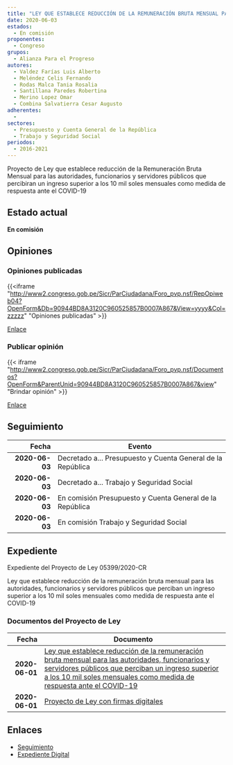 ```yaml
---
title: "LEY QUE ESTABLECE REDUCCIÓN DE LA REMUNERACIÓN BRUTA MENSUAL PARA AUTORIDADES, FUNCIONARIOS Y SERVIDORES PÚBLICOS QUE PERCIBAN UN INGRESO SUPERIOR A LOS 10 MIL SOLES MENSUALES COMO MEDIDA DE RESPUESTA ANTE EL COVID-19"
date: 2020-06-03
estados: 
  - En comisión
proponentes: 
  - Congreso
grupos: 
  - Alianza Para el Progreso
autores: 
  - Valdez Farías Luis Alberto
  - Meléndez Celis Fernando
  - Rodas Malca Tania Rosalia
  - Santillana Paredes Robertina
  - Merino Lopez Omar
  - Combina Salvatierra Cesar Augusto
adherentes: 
  - 
sectores: 
  - Presupuesto y Cuenta General de la República
  - Trabajo y Seguridad Social
periodos: 
  - 2016-2021
---
```


Proyecto de Ley que establece reducción de la Remuneración Bruta Mensual para las autoridades, funcionarios y servidores públicos que percibiran un ingreso superior a los 10 mil soles mensuales como medida de respuesta ante el COVID-19


## Estado actual

**En comisión**

## Opiniones

### Opiniones publicadas

{{<iframe "http://www2.congreso.gob.pe/Sicr/ParCiudadana/Foro_pvp.nsf/RepOpiweb04?OpenForm&Db=90944BD8A3120C960525857B0007A867&View=yyyy&Col=zzzzz" "Opiniones publicadas" >}}

[Enlace](http://www2.congreso.gob.pe/Sicr/ParCiudadana/Foro_pvp.nsf/RepOpiweb04?OpenForm&Db=90944BD8A3120C960525857B0007A867&View=yyyy&Col=zzzzz)
### Publicar opinión

{{< iframe "http://www2.congreso.gob.pe/Sicr/ParCiudadana/Foro_pvp.nsf/Documentos?OpenForm&ParentUnid=90944BD8A3120C960525857B0007A867&view" "Brindar opinión" >}}

[Enlace](http://www2.congreso.gob.pe/Sicr/ParCiudadana/Foro_pvp.nsf/Documentos?OpenForm&ParentUnid=90944BD8A3120C960525857B0007A867&view)

## Seguimiento

| Fecha | Evento |
|------:|--------|
| **2020-06-03** | Decretado a... Presupuesto y Cuenta General de la República|
| **2020-06-03** | Decretado a... Trabajo y Seguridad Social|
| **2020-06-03** | En comisión Presupuesto y Cuenta General de la República|
| **2020-06-03** | En comisión Trabajo y Seguridad Social|


## Expediente

Expediente del Proyecto de Ley 05399/2020-CR

Ley que establece reducción de la remuneración bruta mensual para las autoridades, funcionarios y servidores públicos que perciban un ingreso superior a los 10 mil soles mensuales como medida de respuesta ante el COVID-19


### Documentos del Proyecto de Ley

| Fecha | Documento |
|------:|--------|
| **2020-06-01** | [Ley que establece reducción de la remuneración bruta mensual para las autoridades, funcionarios y servidores públicos que perciban un ingreso superior a los 10 mil soles mensuales como medida de respuesta ante el COVID-19](http://www.leyes.congreso.gob.pe/Documentos/2016_2021/Proyectos_de_Ley_y_de_Resoluciones_Legislativas/PL05399-20200601.pdf) |
| **2020-06-01** | [Proyecto de Ley con firmas digitales](http://www.leyes.congreso.gob.pe/Documentos/2016_2021/Proyectos_de_Ley_y_de_Resoluciones_Legislativas/Proyectos_Firmas_digitales/PL05399.pdf) |

## Enlaces 

- [Seguimiento](http://www2.congreso.gob.pe/Sicr/TraDocEstProc/CLProLey2016.nsf/f7fff46988ca05b1052578e100829cc7/1a71185be6d447960525857a0083085a?OpenDocument)
- [Expediente Digital](http://www2.congreso.gob.pe/Sicr/TraDocEstProc/CLProLey2016.nsf/f7fff46988ca05b1052578e100829cc7/1a71185be6d447960525857a0083085a?OpenDocument&Click=05257FB7005EB655.eb71d0cf91d8294e05256cdf006b5706/$Body/0.1C6C)
